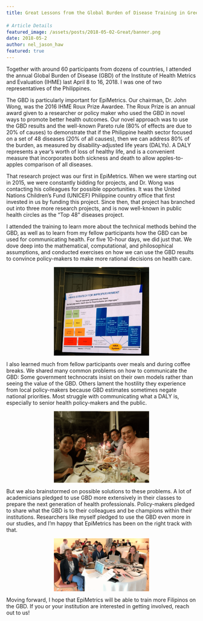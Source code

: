 ```yaml
---
title: Great Lessons from the Global Burden of Disease Training in Greece

# Article Details
featured_image: /assets/posts/2018-05-02-Great/banner.png
date: 2018-05-2
author: nel_jason_haw
featured: true
---
```


Together with around 60 participants from dozens of countries, I attended the annual Global Burden of Disease (GBD) of the Institute of Health Metrics and Evaluation (IHME) last April 8 to 16, 2018. I was one of two representatives of the Philippines.

The GBD is particularly important for EpiMetrics. Our chairman, Dr. John Wong, was the 2016 IHME Roux Prize Awardee. The Roux Prize is an annual award given to a researcher or policy maker who used the GBD in novel ways to promote better health outcomes. Our novel approach was to use the GBD results and the well-known Pareto rule (80% of effects are due to 20% of causes) to demonstrate that if the Philippine health sector focused on a set of 48 diseases (20% of all causes), then we can address 80% of the burden, as measured by disability-adjusted life years (DALYs). A DALY represents a year’s worth of loss of healthy life, and is a convenient measure that incorporates both sickness and death to allow apples-to-apples comparison of all diseases.

That research project was our first in EpiMetrics. When we were starting out in 2015, we were constantly bidding for projects, and Dr. Wong was contacting his colleagues for possible opportunities. It was the United Nations Children’s Fund (UNICEF) Philippine country office that first invested in us by funding this project. Since then, that project has branched out into three more research projects, and is now well-known in public health circles as the “Top 48” diseases project.

I attended the training to learn more about the technical methods behind the GBD, as well as to learn from my fellow participants how the GBD can be used for communicating health. For five 10-hour days, we did just that. We dove deep into the mathematical, computational, and philosophical assumptions, and conducted exercises on how we can use the GBD results to convince policy-makers to make more rational decisions on health care.

<img src="/assets/posts/2018-05-02-Great/1.png" 
    style="max-width:600px;
    display: block;
    margin-left: auto;
    margin-right: auto;
    width: 50%;">

I also learned much from fellow participants over meals and during coffee breaks. We shared many common problems on how to communicate the GBD: Some government technocrats insist on their own models rather than seeing the value of the GBD. Others lament the hostility they experience from local policy-makers because GBD estimates sometimes negate national priorities. Most struggle with communicating what a DALY is, especially to senior health policy-makers and the public.

<img src="/assets/posts/2018-05-02-Great/2.png" 
    style="max-width:600px;
    display: block;
    margin-left: auto;
    margin-right: auto;
    width: 50%;">


But we also brainstormed on possible solutions to these problems. A lot of academicians pledged to use GBD more extensively in their classes to prepare the next generation of health professionals. Policy-makers pledged to share what the GBD is to their colleagues and be champions within their institutions. Researchers like myself pledged to use the GBD even more in our studies, and I’m happy that EpiMetrics has been on the right track with that.

<img src="/assets/posts/2018-05-02-Great/3.png"
  style="max-width:600px;
      display: block;
      margin-left: auto;
      margin-right: auto;
      width: 50%;">

Moving forward, I hope that EpiMetrics will be able to train more Filipinos on the GBD. If you or your institution are interested in getting involved, reach out to us!

<!-- _Jason Haw, MSc. is the Executive Director of EpiMetrics, Inc. He is one of the co-founders
and has a Master of Science in Global Health from Georgetown University. He has been working with Dr. Wong for more than four years on various research projects, mostly focused on epidemiology, community health, and health financing._ -->
